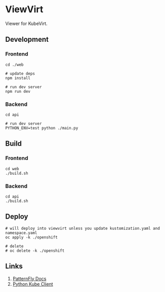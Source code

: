 # ViewVirt

Viewer for KubeVirt.

## Development

### Frontend

```shell
cd ./web

# update deps
npm install

# run dev server
npm run dev
```

### Backend

```shell
cd api

# run dev server
PYTHON_ENV=test python ./main.py
```

## Build

### Frontend

```shell
cd web
./build.sh
```

### Backend

```shell
cd api
./build.sh
```

## Deploy

```shell
# will deploy into viewvirt unless you update kustomization.yaml and namespace.yaml
oc apply -k ./openshift

# delete
# oc delete -k ./openshift
```

## Links

1. [PatternFly Docs](https://www.patternfly.org/topology/getting-started)
2. [Python Kube Client](https://github.com/kubernetes-client/python)
